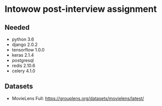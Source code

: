 # Intowow post-interview assignment

## Needed
  - python 3.6
  - django 2.0.2
  - tensorflow 1.0.0
  - keras 2.1.4
  - postgresql
  - redis 2.10.6
  - celery 4.1.0
  
## Datasets
  - MovieLens Full: https://grouplens.org/datasets/movielens/latest/
